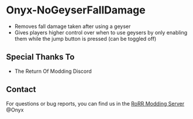 # Onyx-NoGeyserFallDamage

- Removes fall damage taken after using a geyser
- Gives players higher control over when to use geysers by only enabling them while the jump button is pressed (can be toggled off)

## Special Thanks To
* The Return Of Modding Discord

## Contact
For questions or bug reports, you can find us in the [RoRR Modding Server](https://discord.gg/VjS57cszMq) @Onyx
